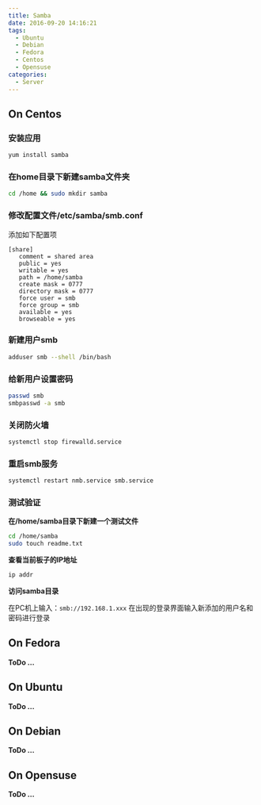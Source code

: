 ```yaml
---
title: Samba
date: 2016-09-20 14:16:21
tags:
  - Ubuntu
  - Debian
  - Fedora
  - Centos
  - Opensuse
categories:
  - Server
---
```


## On Centos

### 安装应用

```bash
yum install samba
```

### 在home目录下新建samba文件夹

```bash
cd /home && sudo mkdir samba
```

### 修改配置文件/etc/samba/smb.conf

添加如下配置项
```
[share]
   comment = shared area
   public = yes
   writable = yes
   path = /home/samba
   create mask = 0777
   directory mask = 0777
   force user = smb
   force group = smb
   available = yes
   browseable = yes
```

### 新建用户smb

```bash
adduser smb --shell /bin/bash
```

### 给新用户设置密码

```bash
passwd smb
smbpasswd -a smb
```

### 关闭防火墙

```bash
systemctl stop firewalld.service
```

### 重启smb服务

```bash
systemctl restart nmb.service smb.service
```

### 测试验证

**在/home/samba目录下新建一个测试文件**

```bash
cd /home/samba
sudo touch readme.txt
```

**查看当前板子的IP地址**

```bash
ip addr
```
**访问samba目录**

在PC机上输入：`smb://192.168.1.xxx`
在出现的登录界面输入新添加的用户名和密码进行登录

## On Fedora

**ToDo ...**

## On Ubuntu

**ToDo ...**

## On Debian

**ToDo ...**

## On Opensuse

**ToDo ...**

